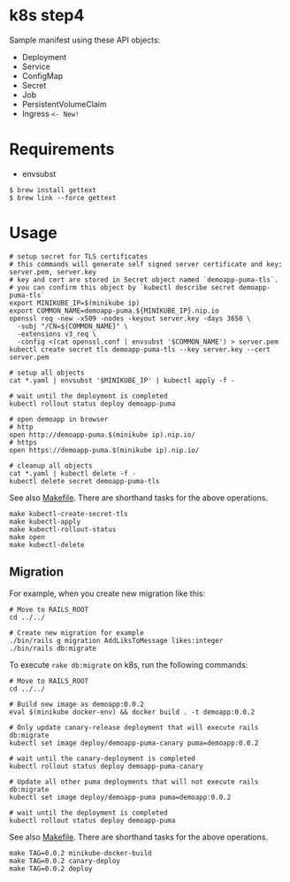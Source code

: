 k8s step4
=========

Sample manifest using these API objects:

* Deployment
* Service
* ConfigMap
* Secret
* Job
* PersistentVolumeClaim
* Ingress `<- New!`

# Requirements

* envsubst
```
$ brew install gettext
$ brew link --force gettext
```

# Usage

```
# setup secret for TLS certificates
# this commands will generate self signed server certificate and key: server.pem, server.key
# key and cert are stored in Secret object named `demoapp-puma-tls`.
# you can confirm this object by `kubectl describe secret demoapp-puma-tls`
export MINIKUBE_IP=$(minikube ip)
export COMMON_NAME=demoapp-puma.${MINIKUBE_IP}.nip.io
openssl req -new -x509 -nodes -keyout server.key -days 3650 \
  -subj "/CN=${COMMON_NAME}" \
  -extensions v3_req \
  -config <(cat openssl.conf | envsubst '$COMMON_NAME') > server.pem
kubectl create secret tls demoapp-puma-tls --key server.key --cert server.pem

# setup all objects
cat *.yaml | envsubst '$MINIKUBE_IP' | kubectl apply -f -

# wait until the deployment is completed
kubectl rollout status deploy demoapp-puma

# open demoapp in browser
# http
open http://demoapp-puma.$(minikube ip).nip.io/
# https
open https://demoapp-puma.$(minikube ip).nip.io/

# cleanup all objects
cat *.yaml | kubectl delete -f -
kubectl delete secret demoapp-puma-tls
```

See also [Makefile](Makefile). There are shorthand tasks for the above operations.

```
make kubectl-create-secret-tls
make kubectl-apply
make kubectl-rollout-status
make open
make kubectl-delete
```

## Migration

For example, when you create new migration like this:

```
# Move to RAILS_ROOT
cd ../../

# Create new migration for example
./bin/rails g migration AddLiksToMessage likes:integer
./bin/rails db:migrate
```

To execute `rake db:migrate` on k8s, run the following commands:

```
# Move to RAILS_ROOT
cd ../../

# Build new image as demoapp:0.0.2
eval $(minikube docker-env) && docker build . -t demoapp:0.0.2

# Only update canary-release deployment that will execute rails db:migrate
kubectl set image deploy/demoapp-puma-canary puma=demoapp:0.0.2

# wait until the canary-deployment is completed
kubectl rollout status deploy demoapp-puma-canary

# Update all other puma deployments that will not execute rails db:migrate
kubectl set image deploy/demoapp-puma puma=demoapp:0.0.2

# wait until the deployment is completed
kubectl rollout status deploy demoapp-puma
```

See also [Makefile](Makefile). There are shorthand tasks for the above operations.

```
make TAG=0.0.2 minikube-docker-build
make TAG=0.0.2 canary-deploy
make TAG=0.0.2 deploy
```

